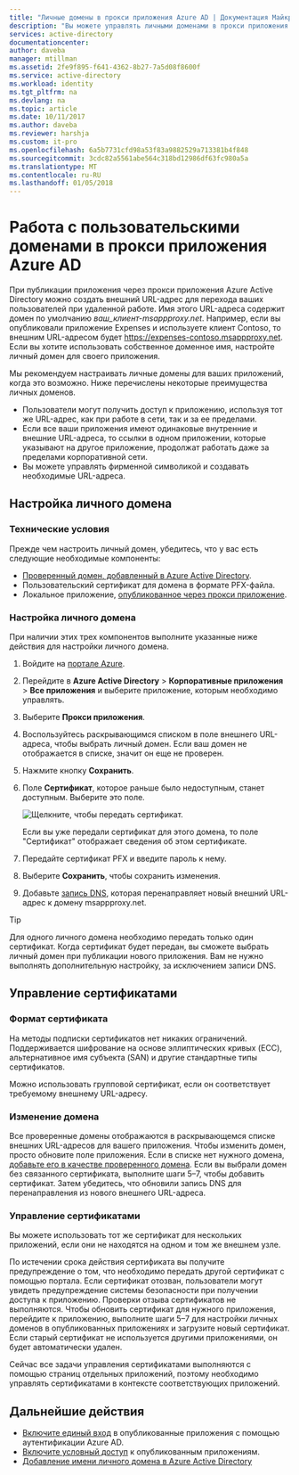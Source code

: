 ```yaml
---
title: "Личные домены в прокси приложения Azure AD | Документация Майкрософт"
description: "Вы можете управлять личными доменами в прокси приложения Azure AD, чтобы использовать один и тот же URL-адрес для приложения вне зависимости от того, откуда к нему обращаются пользователи."
services: active-directory
documentationcenter: 
author: daveba
manager: mtillman
ms.assetid: 2fe9f895-f641-4362-8b27-7a5d08f8600f
ms.service: active-directory
ms.workload: identity
ms.tgt_pltfrm: na
ms.devlang: na
ms.topic: article
ms.date: 10/11/2017
ms.author: daveba
ms.reviewer: harshja
ms.custom: it-pro
ms.openlocfilehash: 6a5b7731cfd98a53f83a9882529a713381b4f848
ms.sourcegitcommit: 3cdc82a5561abe564c318bd12986df63fc980a5a
ms.translationtype: MT
ms.contentlocale: ru-RU
ms.lasthandoff: 01/05/2018
---
```

# <a name="working-with-custom-domains-in-azure-ad-application-proxy"></a>Работа с пользовательскими доменами в прокси приложения Azure AD

При публикации приложения через прокси приложения Azure Active Directory можно создать внешний URL-адрес для перехода ваших пользователей при удаленной работе. Имя этого URL-адреса содержит домен по умолчанию *ваш_клиент-msappproxy.net*. Например, если вы опубликовали приложение Expenses и используете клиент Contoso, то внешним URL-адресом будет https://expenses-contoso.msappproxy.net. Если вы хотите использовать собственное доменное имя, настройте личный домен для своего приложения. 

Мы рекомендуем настраивать личные домены для ваших приложений, когда это возможно. Ниже перечислены некоторые преимущества личных доменов.

- Пользователи могут получить доступ к приложению, используя тот же URL-адрес, как при работе в сети, так и за ее пределами.
- Если все ваши приложения имеют одинаковые внутренние и внешние URL-адреса, то ссылки в одном приложении, которые указывают на другое приложение, продолжат работать даже за пределами корпоративной сети. 
- Вы можете управлять фирменной символикой и создавать необходимые URL-адреса. 


## <a name="configure-a-custom-domain"></a>Настройка личного домена

### <a name="prerequisites"></a>Технические условия

Прежде чем настроить личный домен, убедитесь, что у вас есть следующие необходимые компоненты: 
- [Проверенный домен, добавленный в Azure Active Directory](active-directory-domains-add-azure-portal.md).
- Пользовательский сертификат для домена в формате PFX-файла. 
- Локальное приложение, [опубликованное через прокси приложение](application-proxy-publish-azure-portal.md).

### <a name="configure-your-custom-domain"></a>Настройка личного домена

При наличии этих трех компонентов выполните указанные ниже действия для настройки личного домена.

1. Войдите на [портале Azure](https://portal.azure.com).
2. Перейдите в **Azure Active Directory** > **Корпоративные приложения** > **Все приложения** и выберите приложение, которым необходимо управлять.
3. Выберите **Прокси приложения**. 
4. Воспользуйтесь раскрывающимся списком в поле внешнего URL-адреса, чтобы выбрать личный домен. Если ваш домен не отображается в списке, значит он еще не проверен. 
5. Нажмите кнопку **Сохранить**.
5. Поле **Сертификат**, которое раньше было недоступным, станет доступным. Выберите это поле. 

   ![Щелкните, чтобы передать сертификат.](./media/active-directory-application-proxy-custom-domains/certificate.png)

   Если вы уже передали сертификат для этого домена, то поле "Сертификат" отображает сведения об этом сертификате. 

6. Передайте сертификат PFX и введите пароль к нему. 
7. Выберите **Сохранить**, чтобы сохранить изменения. 
8. Добавьте [запись DNS](../dns/dns-operations-recordsets-portal.md), которая перенаправляет новый внешний URL-адрес к домену msappproxy.net. 

>[!TIP] 
>Для одного личного домена необходимо передать только один сертификат. Когда сертификат будет передан, вы сможете выбрать личный домен при публикации нового приложения. Вам не нужно выполнять дополнительную настройку, за исключением записи DNS. 

## <a name="manage-certificates"></a>Управление сертификатами

### <a name="certificate-format"></a>Формат сертификата
На методы подписки сертификатов нет никаких ограничений. Поддерживается шифрование на основе эллиптических кривых (ECC), альтернативное имя субъекта (SAN) и другие стандартные типы сертификатов. 

Можно использовать групповой сертификат, если он соответствует требуемому внешнему URL-адресу. 

### <a name="changing-the-domain"></a>Изменение домена
Все проверенные домены отображаются в раскрывающемся списке внешних URL-адресов для вашего приложения. Чтобы изменить домен, просто обновите поле приложения. Если в списке нет нужного домена, [добавьте его в качестве проверенного домена](active-directory-domains-add-azure-portal.md). Если вы выбрали домен без связанного сертификата, выполните шаги 5–7, чтобы добавить сертификат. Затем убедитесь, что обновили запись DNS для перенаправления из нового внешнего URL-адреса. 

### <a name="certificate-management"></a>Управление сертификатами
Вы можете использовать тот же сертификат для нескольких приложений, если они не находятся на одном и том же внешнем узле. 

По истечении срока действия сертификата вы получите предупреждение о том, что необходимо передать другой сертификат с помощью портала. Если сертификат отозван, пользователи могут увидеть предупреждение системы безопасности при получении доступа к приложению. Проверки отзыва сертификатов не выполняются.  Чтобы обновить сертификат для нужного приложения, перейдите к приложению, выполните шаги 5–7 для настройки личных доменов в опубликованных приложениях и загрузите новый сертификат. Если старый сертификат не используется другими приложениями, он будет автоматически удален. 

Сейчас все задачи управления сертификатами выполняются с помощью страниц отдельных приложений, поэтому необходимо управлять сертификатами в контексте соответствующих приложений. 

## <a name="next-steps"></a>Дальнейшие действия
* [Включите единый вход](active-directory-application-proxy-sso-using-kcd.md) в опубликованные приложения с помощью аутентификации Azure AD.
* [Включите условный доступ](application-proxy-enable-remote-access-sharepoint.md) к опубликованным приложениям.
* [Добавление имени личного домена в Azure Active Directory](active-directory-domains-add-azure-portal.md)


